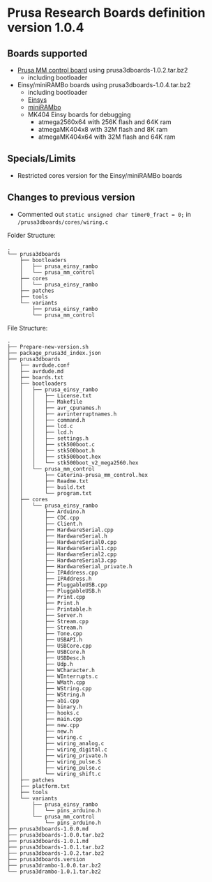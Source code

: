 # Prusa Research Boards definition version 1.0.4

## Boards supported
- [Prusa MM control board](https://github.com/prusa3d/MM-control-2.0) using prusa3dboards-1.0.2.tar.bz2
  - including bootloader
- Einsy/miniRAMBo boards using prusa3dboards-1.0.4.tar.bz2
  - including bootloader
  - [Einsys](https://reprap.org/wiki/EinsyRambo)
  - [miniRAMbo](https://reprap.org/wiki/MiniRambo)
  - MK404 Einsy boards for debugging
    - atmega2560x64  with 256K flash and 64K ram
    - atmegaMK404x8  with  32M flash and  8K ram
    - atmegaMK404x64 with  32M flash and 64K ram
## Specials/Limits
- Restricted cores version for the Einsy/miniRAMBo boards

## Changes to previous version
- Commented out `static unsigned char timer0_fract = 0;` in `/prusa3dboards/cores/wiring.c` 

Folder Structure:

    .
    └── prusa3dboards
        ├── bootloaders
        │   ├── prusa_einsy_rambo
        │   └── prusa_mm_control
        ├── cores
        │   └── prusa_einsy_rambo
        ├── patches
        ├── tools
        └── variants
            ├── prusa_einsy_rambo
            └── prusa_mm_control

File Structure:

    .
    ├── Prepare-new-version.sh
    ├── package_prusa3d_index.json
    ├── prusa3dboards
    │   ├── avrdude.conf
    │   ├── avrdude.md
    │   ├── boards.txt
    │   ├── bootloaders
    │   │   ├── prusa_einsy_rambo
    │   │   │   ├── License.txt
    │   │   │   ├── Makefile
    │   │   │   ├── avr_cpunames.h
    │   │   │   ├── avrinterruptnames.h
    │   │   │   ├── command.h
    │   │   │   ├── lcd.c
    │   │   │   ├── lcd.h
    │   │   │   ├── settings.h
    │   │   │   ├── stk500boot.c
    │   │   │   ├── stk500boot.h
    │   │   │   ├── stk500boot.hex
    │   │   │   └── stk500boot_v2_mega2560.hex
    │   │   └── prusa_mm_control
    │   │       ├── Caterina-prusa_mm_control.hex
    │   │       ├── Readme.txt
    │   │       ├── build.txt
    │   │       └── program.txt
    │   ├── cores
    │   │   └── prusa_einsy_rambo
    │   │       ├── Arduino.h
    │   │       ├── CDC.cpp
    │   │       ├── Client.h
    │   │       ├── HardwareSerial.cpp
    │   │       ├── HardwareSerial.h
    │   │       ├── HardwareSerial0.cpp
    │   │       ├── HardwareSerial1.cpp
    │   │       ├── HardwareSerial2.cpp
    │   │       ├── HardwareSerial3.cpp
    │   │       ├── HardwareSerial_private.h
    │   │       ├── IPAddress.cpp
    │   │       ├── IPAddress.h
    │   │       ├── PluggableUSB.cpp
    │   │       ├── PluggableUSB.h
    │   │       ├── Print.cpp
    │   │       ├── Print.h
    │   │       ├── Printable.h
    │   │       ├── Server.h
    │   │       ├── Stream.cpp
    │   │       ├── Stream.h
    │   │       ├── Tone.cpp
    │   │       ├── USBAPI.h
    │   │       ├── USBCore.cpp
    │   │       ├── USBCore.h
    │   │       ├── USBDesc.h
    │   │       ├── Udp.h
    │   │       ├── WCharacter.h
    │   │       ├── WInterrupts.c
    │   │       ├── WMath.cpp
    │   │       ├── WString.cpp
    │   │       ├── WString.h
    │   │       ├── abi.cpp
    │   │       ├── binary.h
    │   │       ├── hooks.c
    │   │       ├── main.cpp
    │   │       ├── new.cpp
    │   │       ├── new.h
    │   │       ├── wiring.c
    │   │       ├── wiring_analog.c
    │   │       ├── wiring_digital.c
    │   │       ├── wiring_private.h
    │   │       ├── wiring_pulse.S
    │   │       ├── wiring_pulse.c
    │   │       └── wiring_shift.c
    │   ├── patches
    │   ├── platform.txt
    │   ├── tools
    │   └── variants
    │       ├── prusa_einsy_rambo
    │       │   └── pins_arduino.h
    │       └── prusa_mm_control
    │           └── pins_arduino.h
    ├── prusa3dboards-1.0.0.md
    ├── prusa3dboards-1.0.0.tar.bz2
    ├── prusa3dboards-1.0.1.md
    ├── prusa3dboards-1.0.1.tar.bz2
    ├── prusa3dboards-1.0.2.tar.bz2
    ├── prusa3dboards.version
    ├── prusa3drambo-1.0.0.tar.bz2
    └── prusa3drambo-1.0.1.tar.bz2